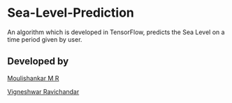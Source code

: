 # Sea-Level-Prediction

An algorithm which is developed in TensorFlow, predicts the Sea Level on a time period given by user.

## Developed by

[Moulishankar M R](https://github.com/Moulishankar10)

[Vigneshwar Ravichandar](https://github.com/ToastCoder)
